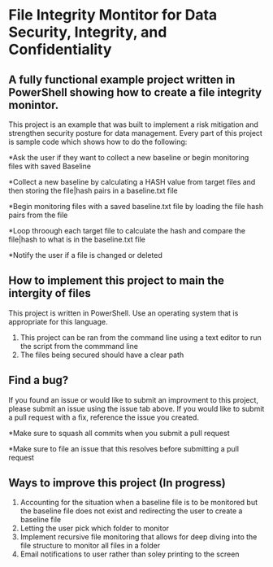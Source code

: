 # File Integrity Montitor for Data Security, Integrity, and Confidentiality

## A fully functional example project written in PowerShell showing how to create a file integrity monintor.

This project is an example that was built to implement a risk mitigation and strengthen security posture for data management. Every part of this project is sample code which shows how to do the following:

*Ask the user if they want to collect a new baseline or begin monitoring files with saved Baseline

*Collect a new baseline by calculating a HASH value from target files and then storing the file|hash pairs in a baseline.txt file

*Begin monitoring files with a saved baseline.txt file by loading the file hash pairs from the file

*Loop throough each target file to calculate the hash and compare the file|hash to what is in the baseline.txt file

*Notify the user if a file is changed or deleted

## How to implement this project to main the intergity of files

This project is written in PowerShell. Use an operating system that is appropriate for this language.

1. This project can be ran from the command line using a text editor to run the script from the commmand line
2. The files being secured should have a clear path

## Find a bug?

If you found an issue or would like to submit an improvment to this project, please submit an issue using the issue tab above. If you would like to submit a pull request with a fix, reference the issue you created.

*Make sure to squash all commits when you submit a pull request

*Make sure to file an issue that this resolves before submitting a pull request

## Ways to improve this project (In progress)
1. Accounting for the situation when a baseline file is to be monitored but the baseline file does not exist and redirecting the user to create a baseline file
2. Letting the user pick which folder to monitor
3. Implement recursive file monitoring that allows for deep diving into the file structure to monitor all files in a folder
4. Email notifications to user rather than soley printing to the screen
